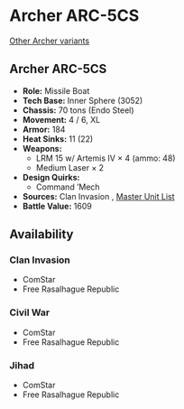 # Archer ARC-5CS 

[Other Archer variants](../archer.md) 

## Archer ARC-5CS 

- **Role:** Missile Boat 
- **Tech Base:** Inner Sphere (3052) 
- **Chassis:** 70 tons (Endo Steel) 
- **Movement:** 4 / 6, XL 
- **Armor:** 184 
- **Heat Sinks:** 11 (22) 
- **Weapons:** 
  - LRM 15 w/ Artemis IV × 4 (ammo: 48) 
  - Medium Laser × 2 
- **Design Quirks:** 
  - Command ’Mech 
- **Sources:** Clan Invasion , [Master Unit List](http://masterunitlist.info/Unit/Details/7598/archer-arc-5cs) 
- **Battle Value:** 1609 

## Availability 

### Clan Invasion 

- ComStar 
- Free Rasalhague Republic 

### Civil War 

- ComStar 
- Free Rasalhague Republic 

### Jihad 

- ComStar 
- Free Rasalhague Republic 


